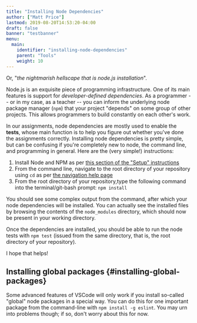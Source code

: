```yaml
---
title: "Installing Node Dependencies"
author: ["Matt Price"]
lastmod: 2019-08-20T14:53:20-04:00
draft: false
banner: "testbanner"
menu:
  main:
    identifier: "installing-node-dependencies"
    parent: "Tools"
    weight: 10
---
```


Or, "_the nightmarish hellscape that is node.js installation_".

Node.js is an exquisite piece of programming infrastructure. One of its main features is support for _developer-defined dependencies_. As a programmer -- or in my case, as a teacher -- you can inform the underlying node package manager (`npm`) that your project "depends" on some group of other projects. This allows programmers to build constantly on each other's work.

In our assignments, node dependencies are mostly used to enable the **tests**, whose main function is to help you figure out whether you've done the assignments correctly.  Installing node dependencies is pretty simple, but can be confusing if you're completely new to node, the command line, and programming in general.  Here are the (very simple!) instructions:

1.  Install Node and NPM as per [this section of the "Setup" instructions](https://digitalhistory.github.io/tools/setup/#node-and-npm)
2.  From the command line, navigate to the root directory of your repository using `cd` as per [the navigation help page](https://digitalhistory.github.io/tools/navigating-command-line/)
3.  From the root directory of your repository,type the following command into the terminal/git-bash prompt: `npm install`

You should see some complex output from the command, after which your node dependencies will be installed. You can actually see the installed files by browsing the contents of the `node_modules` directory, which should now be present in your working directory.

Once the dependencies are installed, you should be able to run the node tests with `npm test` (issued from the same directory, that is, the root directory of your repository).

I hope that helps!


## Installing global packages {#installing-global-packages}

Some advanced features of VSCode will only work if you install so-called "global" node packages in a special way.  You can do this for one important package from the command-line with `npm install -g eslint`.  You may urn into problems though; if so, don't worry about this for now.
